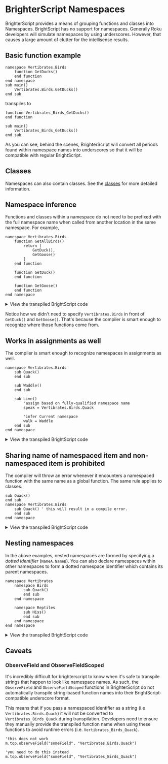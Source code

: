 # BrighterScript Namespaces

BrighterScript provides a means of grouping functions and classes into Namespaces. BrightScript has no support for namespaces. Generally Roku developers will simulate namespaces by using underscores. However, that causes a large amount of clutter for the intellisense results.

## Basic function example
```BrighterScript
namespace Vertibrates.Birds
    function GetDucks()
    end function
end namespace
sub main()
    Vertibrates.Birds.GetDucks()
end sub
```

transpiles to

```BrightScript
function Vertibrates_Birds_GetDucks()
end function

sub main()
    Vertibrates_Birds_GetDucks()
end sub
```

As you can see, behind the scenes, BrighterScript will convert all periods found within namespace names into underscores so that it will be compatible with regular BrightScript.

## Classes
Namespaces can also contain classes. See the [classes](classes.md#Namespaces) for more detailed information.

## Namespace inference
Functions and classes within a namespace do not need to be prefixed with the full namespace name when called from another location in the same namespace. For example,

```BrighterScript
namespace Vertibrates.Birds
    function GetAllBirds()
        return [
            GetDuck(),
            GetGoose()
        ]
    end function

    function GetDuck()
    end function

    function GetGoose()
    end function
end namespace
```

<details>
  <summary>View the transpiled BrightScript code</summary>

```BrightScript
function Vertibrates_Birds_GetAllBirds()
    return [
        Vertibrates_Birds_GetDuck()
        Vertibrates_Birds_GetGoose()
    ]
end function

function Vertibrates_Birds_GetDuck()
end function

function Vertibrates_Birds_GetGoose()
end function
```
</details>

Notice how we didn't need to specify `Vertibrates.Birds` in front of `GetDuck()` and `GetGoose()`. That's because the compiler is smart enough to recognize where those functions come from.

## Works in assignments as well
The compiler is smart enough to recognize namespaces in assignments as well.

```BrighterScript
namespace Vertibrates.Birds
    sub Quack()
    end sub

    sub Waddle()
    end sub

    sub Live()
        'assign based on fully-qualified namespace name
        speak = Vertibrates.Birds.Quack

        'infer Current namespace
        walk = Waddle
    end sub
end namespace
```

<details>
  <summary>View the transpiled BrightScript code</summary>

```BrightScript
sub Vertibrates_Birds_Quack()
end sub

sub Vertibrates_Birds_Waddle()
end sub

sub Vertibrates_Birds_Live()
    'assign based on fully-qualified namespace name
    speak = Vertibrates_Birds_Quack
    'infer Current namespace
    walk = Vertibrates_Birds_Waddle
end sub
```
</details>

## Sharing name of namespaced item and non-namespaced item is prohibited
The compiler will throw an error whenever it encounters a namespaced function with the same name as a global function. The same rule applies to classes.

```BrighterScript
sub Quack()
end sub
namespace Vertibrates.Birds
    sub Quack() ' this will result in a compile error.
    end sub
end namespace
```

<details>
  <summary>View the transpiled BrightScript code</summary>

```BrightScript
sub Quack()
end sub
sub Vertibrates_Birds_Quack() ' this will result in a compile error.
end sub
```
</details>

## Nesting namespaces

In the above examples, nested namespaces are formed by specifying a _dotted identifier_ (`NameA.NameB`). You can also declare namespaces within other namespaces to form a dotted namespace identifier which contains its parent namespaces.

```BrighterScript
namespace Vertibrates
    namespace Birds
        sub Quack()
        end sub
    end namespace

    namespace Reptiles
        sub Hiss()
        end sub
    end namespace
end namespace
```

<details>
  <summary>View the transpiled BrightScript code</summary>

```BrightScript
sub Vertibrates_Birds_Quack()
end sub
sub Vertibrates_Reptiles_Hiss()
end sub
```
</details>


## Caveats
### ObserveField and ObserveFieldScoped
It's incredibly difficult for brighterscript to know when it's safe to transpile strings that happen to look like namespace names. As such, the `ObserveField` and `ObserveFieldScoped` functions in BrighterScript do not automatically transpile string-based function names into their BrightScript-compatible underscore format.

This means that if you pass a namespaced identifier as a string (i.e `Vertibrates.Birds.Quack`) it will not be converted to `Vertibrates_Birds_Quack` during transpilation. Developers need to ensure they manually provide the transpiled function name when using these functions to avoid runtime errors (i.e. `Vertibrates_Birds_Quack`).

```brighterscript
'this does not work
m.top.observeField("someField", "Vertibrates.Birds.Quack")

'you need to do this instead
m.top.observeField("someField", "Vertibrates_Birds_Quack")
```
